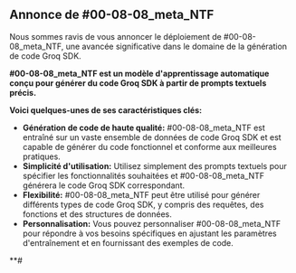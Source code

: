 ##  Annonce de #00-08-08_meta_NTF 

Nous sommes ravis de vous annoncer le déploiement de #00-08-08_meta_NTF, une avancée significative dans le domaine de la génération de code Groq SDK. 

**#00-08-08_meta_NTF est un modèle d'apprentissage automatique conçu pour générer du code Groq SDK à partir de prompts textuels précis.**

**Voici quelques-unes de ses caractéristiques clés:**

* **Génération de code de haute qualité:** #00-08-08_meta_NTF est entraîné sur un vaste ensemble de données de code Groq SDK et est capable de générer du code fonctionnel et conforme aux meilleures pratiques.
* **Simplicité d'utilisation:**  Utilisez simplement des prompts textuels pour spécifier les fonctionnalités souhaitées et #00-08-08_meta_NTF générera le code Groq SDK correspondant.
* **Flexibilité:** #00-08-08_meta_NTF peut être utilisé pour générer différents types de code Groq SDK, y compris des requêtes, des fonctions et des structures de données.
* **Personnalisation:** Vous pouvez personnaliser #00-08-08_meta_NTF pour répondre à vos besoins spécifiques en ajustant les paramètres d'entraînement et en fournissant des exemples de code.

**#